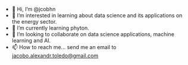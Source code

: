 - 👋 Hi, I’m @jcobhn
- 👀 I’m interested in learning about data science and its applications on the energy sector.
- 🌱 I’m currently learning phyton.
- 💞️ I’m looking to collaborate on data science applications, machine learning and AI.
- 📫 How to reach me... send me an email to jacobo.alexandr.toledo@gmail.com

<!---
jcobhn/jcobhn is a ✨ special ✨ repository because its `README.md` (this file) appears on your GitHub profile.
You can click the Preview link to take a look at your changes.
--->
